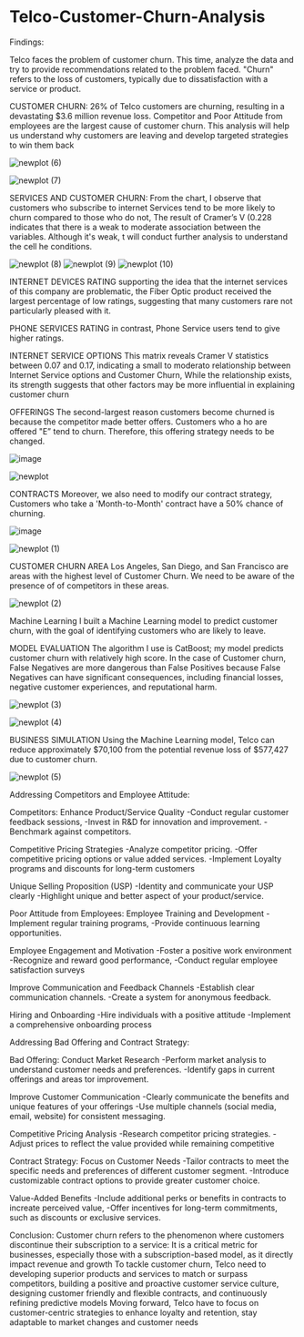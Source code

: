 # Telco-Customer-Churn-Analysis
Findings:

Telco faces the problem of customer churn. This time, analyze the data and try to provide recommendations related to the problem faced.
"Churn" refers to the loss of customers, typically due to dissatisfaction with a service or product.

CUSTOMER CHURN:
26% of Telco customers are churning, resulting in a devastating $3.6 million revenue loss.
Competitor and Poor Attitude from employees are the largest cause of customer churn. This analysis will help us
understand why customers are leaving and develop targeted strategies to win them back

![newplot (6)](https://github.com/khorkina/Telco-Customer-Churn-Analysis/assets/166530415/d54a19a7-a0fa-4d6c-8637-00f5696fe63e)

![newplot (7)](https://github.com/khorkina/Telco-Customer-Churn-Analysis/assets/166530415/06e04cfe-aed0-40d4-90b9-401e6549aa38)


SERVICES AND CUSTOMER CHURN:
From the chart, I observe that customers who subscribe to internet Services tend to be more likely to churn compared to those who do not, The result of Cramer’s V (0.228 indicates that there is a weak to moderate association between the variables. Although it's weak, t will conduct further analysis to understand the cell he conditions.

![newplot (8)](https://github.com/khorkina/Telco-Customer-Churn-Analysis/assets/166530415/f7e74110-d6b3-4c65-bcc9-60384c6bd71f)
![newplot (9)](https://github.com/khorkina/Telco-Customer-Churn-Analysis/assets/166530415/f1f255a7-d366-4533-96bb-308675dac207)
![newplot (10)](https://github.com/khorkina/Telco-Customer-Churn-Analysis/assets/166530415/66d159e2-db54-404f-bd3b-c84c0ef8d625)

INTERNET DEVICES RATING
supporting the idea that the internet services of this company are problematic, the Fiber Optic product received the largest percentage of low ratings, suggesting that many customers rare not particularly pleased with it.

PHONE SERVICES RATING
in contrast, Phone Service users tend to give higher ratings.

INTERNET SERVICE OPTIONS
This matrix reveals Cramer V statistics between 0.07 and 0.17, indicating a small to moderato relationship between Internet Service options and Customer Churn, While the relationship exists, its strength suggests that other factors may be more influential in explaining customer churn

OFFERINGS
The second-largest reason customers become churned is because the competitor made better offers. Customers who a ho are offered "E” tend to churn. Therefore, this offering strategy needs to be changed.

![image](https://github.com/khorkina/Telco-Customer-Churn-Analysis/assets/166530415/dc85d312-72d7-41cf-ab23-9e13485ff3b8)

![newplot](https://github.com/khorkina/Telco-Customer-Churn-Analysis/assets/166530415/1de93049-ed66-43d0-b0de-81aaaf3f6c3f)

CONTRACTS
Moreover, we also need to modify our contract strategy, Customers who take a 'Month-to-Month' contract have a 50% chance of churning.

![image](https://github.com/khorkina/Telco-Customer-Churn-Analysis/assets/166530415/8a12b74b-5057-473b-b21d-276458d05e7b)

![newplot (1)](https://github.com/khorkina/Telco-Customer-Churn-Analysis/assets/166530415/d06aa810-d473-4c06-8771-3d3a3021cdb9)

CUSTOMER CHURN AREA
Los Angeles, San Diego, and San Francisco are areas with the highest level of Customer Churn. We need to be aware of the presence of of competitors in these areas.

![newplot (2)](https://github.com/khorkina/Telco-Customer-Churn-Analysis/assets/166530415/528813c1-0c80-4b7b-bae6-f4320da6e2c2)

Machine Learning
I built a Machine Learning model to predict customer churn, with the goal of identifying customers who are likely to leave.

MODEL EVALUATION
The algorithm I use is CatBoost; my model predicts customer churn with relatively high score.
In the case of Customer churn, False Negatives are more dangerous than False Positives because False Negatives can
have significant consequences, including financial losses, negative customer experiences, and reputational harm.

![newplot (3)](https://github.com/khorkina/Telco-Customer-Churn-Analysis/assets/166530415/16465ea7-6cf0-4d48-9bcb-7fa52fd0de4e)

![newplot (4)](https://github.com/khorkina/Telco-Customer-Churn-Analysis/assets/166530415/89722b0d-961f-448b-8388-06f06833579b)

BUSINESS SIMULATION
Using the Machine Learning model, Telco can reduce approximately $70,100 from the potential revenue loss of $577,427 due to customer churn.

![newplot (5)](https://github.com/khorkina/Telco-Customer-Churn-Analysis/assets/166530415/10f8948a-b155-4f70-ac61-ebf20913ce1a)

Addressing Competitors and Employee Attitude:

Competitors:
Enhance Product/Service Quality 
-Conduct regular customer feedback sessions, 
-Invest in R&D for innovation and improvement. 
-Benchmark against competitors.

Competitive Pricing Strategies
-Analyze competitor pricing.
-Offer competitive pricing options or value added services. 
-Implement Loyalty programs and discounts for long-term customers

Unique Selling Proposition (USP)
-Identity and communicate your USP clearly 
-Highlight unique and better aspect of your product/service.

Poor Attitude from Employees:
Employee Training and Development 
-Implement regular training programs, 
-Provide continuous learning opportunities.

Employee Engagement and Motivation
-Foster a positive work environment 
-Recognize and reward good performance, 
-Conduct regular employee satisfaction surveys

Improve Communication and Feedback Channels 
-Establish clear communication channels. 
-Create a system for anonymous feedback. 

Hiring and Onboarding
-Hire individuals with a positive attitude 
-Implement a comprehensive onboarding process

Addressing Bad Offering and Contract Strategy:

Bad Offering:
Conduct Market Research
-Perform market analysis to understand customer needs and preferences.
-Identify gaps in current offerings and areas tor improvement.

Improve Customer Communication 
-Clearly communicate the benefits and unique features of your offerings 
-Use multiple channels (social media, email, website) for consistent messaging.

Competitive Pricing Analysis
-Research competitor pricing strategies. 
-Adjust prices to reflect the value provided while remaining competitive

Contract Strategy:
Focus on Customer Needs
-Tailor contracts to meet the specific needs and preferences of different customer segment. -Introduce customizable contract options to provide greater customer choice.

Value-Added Benefits
-Include additional perks or benefits in contracts to increate perceived value, 
-Offer incentives for long-term commitments, such as discounts or exclusive services.

Conclusion:
Customer churn refers to the phenomenon where customers discontinue their subscription to a service: It is a critical metric for businesses, especially those with a subscription-based model, as it directly impact revenue and growth
To tackle customer churn, Telco need to developing superior products and services to match or surpass competitors, building a positive and proactive customer service culture, designing customer friendly and flexible contracts, and continuously refining predictive models
Moving forward, Telco have to focus on customer-centric strategies to enhance loyalty and retention, stay adaptable to market changes and customer needs











